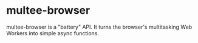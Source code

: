 # multee-browser
multee-browser is a "battery" API. It turns the browser's multitasking Web Workers into simple async functions.
